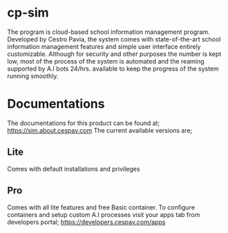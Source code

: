 # cp-sim
The program is cloud-based school information management program.
Developed by Cestro Pavia, the system comes with state-of-the-art school information management features and simple user interface entirely customizable. Although for security and other purposes the number is kept low, most of the process of the system is automated and the reaming supported by A.I bots 24/hrs. available to keep the progress of the system running smoothly.
# Documentations
The documentations for this product can be found at;
https://sim.about.cespav.com
The current available versions are;
## Lite
Comes with default installations and privileges
## Pro
Comes with all lite features and free Basic container. 
To configure containers and setup custom A.I processes visit your apps tab from developers portal;
https://developers.cespav.com/apps
